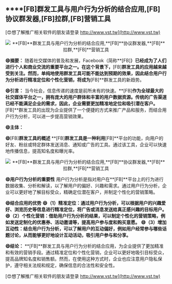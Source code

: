 ## ****[FB]**群发工具与用户行为分析的结合应用,**[FB]**协议群发器,**[FB]**拉群,**[FB]**营销工具**

[😍想了解推广相关软件的朋友请登录 http://www.vst.tw](http://www.vst.tw)

 <center><img src="https://vst.tw/MP4/tuiguang/png/4.png" alt="**[FB]**群发工具与用户行为分析的结合应用,**[FB]**协议群发器,**[FB]**拉群,**[FB]**营销工具"></center>

**😄摘要：**
随着社交媒体的普及和发展，Facebook（简称**[FB]**）已经成为了人们进行个人和商业交流的重要平台之一。在这个背景下，**[FB]**群发工具的应用越来越受到关注。然而，单纯地使用群发工具可能不能达到预期的效果，因此结合用户行为分析进行精准定位和个性化营销，将成为**[FB]**群发工具的新趋势。

**😄引言：**
当今社会，信息传递的速度是前所未有的快速。**[FB]**作为全球最大的社交媒体平台之一，拥有庞大的用户群体和丰富的用户数据资源。传统的广告渠道已经不能满足企业的需求，因此，企业需要更加精准地定位和吸引潜在客户。**[FB]**群发工具的出现为企业提供了一个便捷的方式来推广产品和服务，而结合用户行为分析，可以进一步提高营销效果。

**😄主体：**

**😄**[FB]**群发工具的概述**
**[FB]**群发工具是一种利用**[FB]**平台的功能，向用户的好友、粉丝或特定群体发送消息、通知或广告的工具。通过该工具，企业可以快速地传播信息，提高知名度和曝光率。

 <center><img src="https://vst.tw/MP4/tuiguang/png/8.png" alt="**[FB]**群发工具与用户行为分析的结合应用,**[FB]**协议群发器,**[FB]**拉群,**[FB]**营销工具"></center>

**😄用户行为分析的重要性**
用户行为分析是指对用户在**[FB]**平台上的行为进行数据收集、分析和解读，以了解用户的偏好、兴趣和需求。通过用户行为分析，企业可以更好地了解目标受众，精确定位潜在客户，并制定个性化的营销策略。

**😄结合应用的优势**
**😄（1）精准定位：通过用户行为分析，可以根据用户的兴趣爱好、浏览历史等信息进行精准定位，将广告或消息发送给真正感兴趣的目标用户。**
**😄（2）个性化营销：借助用户行为分析的结果，可以制定个性化的营销策略，例如发送定制化的优惠券、活动邀请等，提高用户参与度和购买意愿。**
**😄（3）增加互动性：结合用户行为分析，可以了解用户的互动偏好，例如用户经常参与哪些话题讨论，从而能够更好地设计互动活动，吸引用户参与和分享。**

**😄结论：**
**[FB]**群发工具与用户行为分析的结合应用，为企业提供了更加精准和有效的营销手段。通过精准定位和个性化营销，企业可以更好地吸引目标受众，提高品牌知名度和销售额。然而，在使用这种方式时，企业也应注意用户隐私保护，遵守相关法规和规定，确保信息的合法性和安全性。

[😍想了解推广相关软件的朋友请登录 http://www.vst.tw](http://www.vst.tw)



